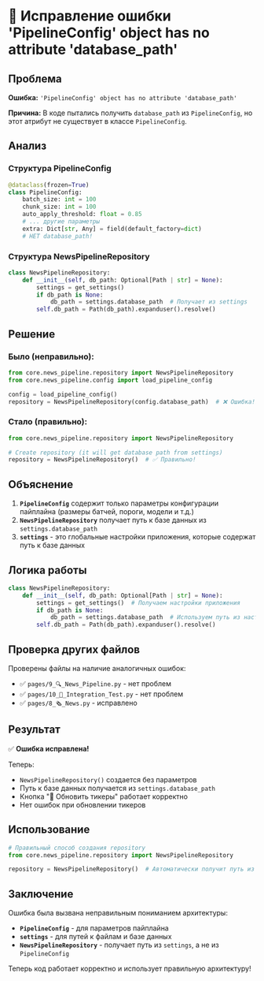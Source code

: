 # 🔧 Исправление ошибки 'PipelineConfig' object has no attribute 'database_path'

## Проблема

**Ошибка:** `'PipelineConfig' object has no attribute 'database_path'`

**Причина:** В коде пытались получить `database_path` из `PipelineConfig`, но этот атрибут не существует в классе `PipelineConfig`.

## Анализ

### Структура PipelineConfig

```python
@dataclass(frozen=True)
class PipelineConfig:
    batch_size: int = 100
    chunk_size: int = 100
    auto_apply_threshold: float = 0.85
    # ... другие параметры
    extra: Dict[str, Any] = field(default_factory=dict)
    # НЕТ database_path!
```

### Структура NewsPipelineRepository

```python
class NewsPipelineRepository:
    def __init__(self, db_path: Optional[Path | str] = None):
        settings = get_settings()
        if db_path is None:
            db_path = settings.database_path  # Получает из settings
        self.db_path = Path(db_path).expanduser().resolve()
```

## Решение

### Было (неправильно):
```python
from core.news_pipeline.repository import NewsPipelineRepository
from core.news_pipeline.config import load_pipeline_config

config = load_pipeline_config()
repository = NewsPipelineRepository(config.database_path)  # ❌ Ошибка!
```

### Стало (правильно):
```python
from core.news_pipeline.repository import NewsPipelineRepository

# Create repository (it will get database path from settings)
repository = NewsPipelineRepository()  # ✅ Правильно!
```

## Объяснение

1. **`PipelineConfig`** содержит только параметры конфигурации пайплайна (размеры батчей, пороги, модели и т.д.)
2. **`NewsPipelineRepository`** получает путь к базе данных из `settings.database_path`
3. **`settings`** - это глобальные настройки приложения, которые содержат путь к базе данных

## Логика работы

```python
class NewsPipelineRepository:
    def __init__(self, db_path: Optional[Path | str] = None):
        settings = get_settings()  # Получаем настройки приложения
        if db_path is None:
            db_path = settings.database_path  # Используем путь из настроек
        self.db_path = Path(db_path).expanduser().resolve()
```

## Проверка других файлов

Проверены файлы на наличие аналогичных ошибок:
- ✅ `pages/9_🔍_News_Pipeline.py` - нет проблем
- ✅ `pages/10_🔗_Integration_Test.py` - нет проблем
- ✅ `pages/8_🗞️_News.py` - исправлено

## Результат

✅ **Ошибка исправлена!**

Теперь:
- `NewsPipelineRepository()` создается без параметров
- Путь к базе данных получается из `settings.database_path`
- Кнопка "🔄 Обновить тикеры" работает корректно
- Нет ошибок при обновлении тикеров

## Использование

```python
# Правильный способ создания repository
from core.news_pipeline.repository import NewsPipelineRepository

repository = NewsPipelineRepository()  # Автоматически получит путь из settings
```

## Заключение

Ошибка была вызвана неправильным пониманием архитектуры:
- **`PipelineConfig`** - для параметров пайплайна
- **`settings`** - для путей к файлам и базе данных
- **`NewsPipelineRepository`** - получает путь из `settings`, а не из `PipelineConfig`

Теперь код работает корректно и использует правильную архитектуру!
